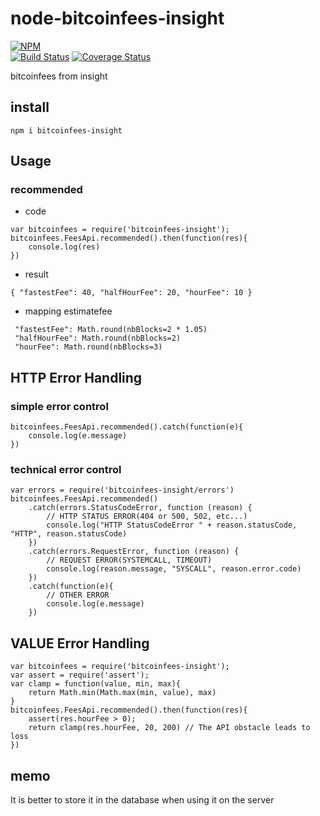 # node-bitcoinfees-insight

[![NPM](https://nodei.co/npm/bitcoinfees-insight.png?downloads=true&downloadRank=true&stars=true)](https://nodei.co/npm/bitcoinfees-insight)  
[![Build Status](https://secure.travis-ci.org/you21979/node-bitcoinfees-insight.png?branch=master)](https://travis-ci.org/you21979/node-bitcoinfees-insight)
[![Coverage Status](https://coveralls.io/repos/github/you21979/node-bitcoinfees-insight/badge.svg?branch=master)](https://coveralls.io/github/you21979/node-bitcoinfees-insight?branch=master)

bitcoinfees from insight

## install

```
npm i bitcoinfees-insight
```

## Usage

### recommended

* code

```
var bitcoinfees = require('bitcoinfees-insight');
bitcoinfees.FeesApi.recommended().then(function(res){
    console.log(res)
})
```

* result

```
{ "fastestFee": 40, "halfHourFee": 20, "hourFee": 10 }
```

* mapping estimatefee

```
 "fastestFee": Math.round(nbBlocks=2 * 1.05)
 "halfHourFee": Math.round(nbBlocks=2)
 "hourFee": Math.round(nbBlocks=3)
```


## HTTP Error Handling

### simple error control

```
bitcoinfees.FeesApi.recommended().catch(function(e){
    console.log(e.message)
})
```

### technical error control

```
var errors = require('bitcoinfees-insight/errors')
bitcoinfees.FeesApi.recommended()
    .catch(errors.StatusCodeError, function (reason) {
        // HTTP STATUS ERROR(404 or 500, 502, etc...)
        console.log("HTTP StatusCodeError " + reason.statusCode, "HTTP", reason.statusCode)
    })
    .catch(errors.RequestError, function (reason) {
        // REQUEST ERROR(SYSTEMCALL, TIMEOUT)
        console.log(reason.message, "SYSCALL", reason.error.code)
    })
    .catch(function(e){
        // OTHER ERROR
        console.log(e.message)
    })
```

## VALUE Error Handling

```
var bitcoinfees = require('bitcoinfees-insight');
var assert = require('assert');
var clamp = function(value, min, max){
    return Math.min(Math.max(min, value), max)
}
bitcoinfees.FeesApi.recommended().then(function(res){
    assert(res.hourFee > 0);
    return clamp(res.hourFee, 20, 200) // The API obstacle leads to loss
})
```

## memo

It is better to store it in the database when using it on the server

